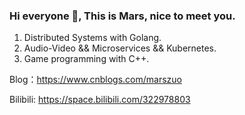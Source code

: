 ### Hi everyone 👋, This is Mars, nice to meet you.

1. Distributed Systems with Golang.
2. Audio-Video && Microservices && Kubernetes.
3. Game programming with C++.

Blog：https://www.cnblogs.com/marszuo

Bilibili: https://space.bilibili.com/322978803
